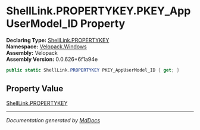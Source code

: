 ﻿<!--  
  <auto-generated>   
    The contents of this file were generated by a tool.  
    Changes to this file may be list if the file is regenerated  
  </auto-generated>   
-->

# ShellLink.PROPERTYKEY.PKEY\_AppUserModel\_ID Property

**Declaring Type:** [ShellLink.PROPERTYKEY](../index.md)  
**Namespace:** [Velopack.Windows](../../../index.md)  
**Assembly:** Velopack  
**Assembly Version:** 0.0.626+6f1a94e

```csharp
public static ShellLink.PROPERTYKEY PKEY_AppUserModel_ID { get; }
```

## Property Value

[ShellLink.PROPERTYKEY](../index.md)

___

*Documentation generated by [MdDocs](https://github.com/ap0llo/mddocs)*
